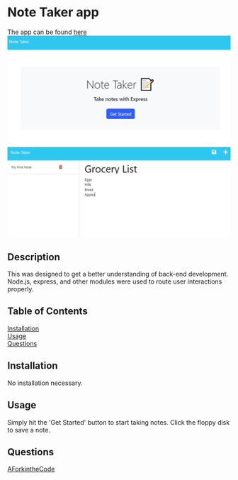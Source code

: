 # Note Taker app
The app can be found [here](https://bc-notetaker.herokuapp.com/)
![start](./assets/start.JPG)
![list](./assets/grocery.JPG)


  ## Description
  This was designed to get a better understanding of back-end development.  Node.js, express, and other modules were used to route user interactions properly.

  ## Table of Contents

  [Installation](#installation)  
  [Usage](#usage)  
  [Questions](#questions)  
  

  ## Installation
  No installation necessary.

  ## Usage
  Simply hit the 'Get Started' button to start taking notes.  Click the floppy disk to save a note.
  
  ## Questions
  [AForkintheCode](http://www.github.com/AForkintheCode)

